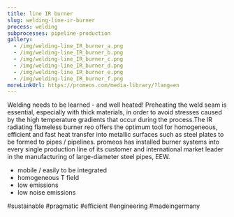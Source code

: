 ```yaml
---
title: line IR burner
slug: welding-line-ir-burner
process: welding
subprocesses: pipeline-production
gallery:
  - /img/welding-line_IR_burner_a.png
  - /img/welding-line_IR_burner_b.png
  - /img/welding-line_IR_burner_c.png
  - /img/welding-line_IR_burner_d.png
  - /img/welding-line_IR_burner_e.png
  - /img/welding-line_IR_burner_f.png
moreLinkUrl: https://promeos.com/media-library/?lang=en
---
```

Welding needs to be learned - and well heated! Preheating the weld seam is essential, especially with thick materials, in order to avoid stresses caused by the high temperature gradients that occur during the process.The IR radiating flameless burner reo offers the optimum tool for homogeneous, efficient and fast heat transfer into metallic surfaces such as steel plates to be formed to pipes / pipelines. promeos has installed burner systems into every single production line of its customer and international market leader in the manufacturing of large-diameter steel pipes, EEW. 

* mobile / easily to be integrated 
* homogeneous T field 
* low emissions 
* low noise emissions 

#sustainable #pragmatic #efficient #engineering #madeingermany

